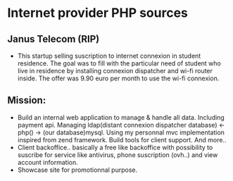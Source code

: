 # Internet provider PHP sources
## Janus Telecom (RIP)
- This startup selling suscription to internet connexion in student residence. The goal was to fill with the particular need of student who live in residence by installing connexion dispatcher and wi-fi router inside. The offer was 9.90 euro per month to use the wi-fi connexion. 
## Mission:
  - Build an internal web application to manage & handle all data. Including payment api. Managing ldap(distant connexion dispatcher database) <- php() -> (our database)mysql. Using my personnal mvc implementation inspired from zend framework. Build tools for client support. And more..
  - Client backoffice.. basically a free like backoffice with possibility to suscribe for service like antivirus, phone suscription (ovh..) and view account information.
  - Showcase site for promotionnal purpose.

